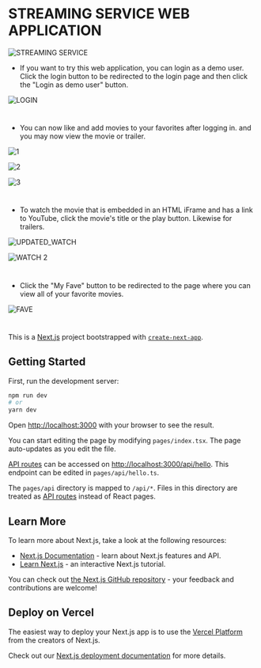 # STREAMING SERVICE WEB APPLICATION
![STREAMING SERVICE](https://user-images.githubusercontent.com/104843990/182852468-38a4c0c3-7925-40d8-b354-dc854c7e41d3.png)
- If you want to try this web application, you can login as a demo user. Click the login button to be redirected to the login page and then click the "Login as demo user" button.

![LOGIN](https://user-images.githubusercontent.com/104843990/182853490-74f2fd11-b614-4e25-b22d-c0f82d640266.png)

#

- You can now like and add movies to your favorites after logging in. and you may now view the movie or trailer.

![1](https://user-images.githubusercontent.com/104843990/182854617-b0f19b21-9234-4371-ad78-035dec046af0.png)

![2](https://user-images.githubusercontent.com/104843990/182854771-95f0dee0-4520-4e14-8d4c-6baddcfa56f1.png)

![3](https://user-images.githubusercontent.com/104843990/182854817-f8fa7eff-e2f4-4a51-9742-eb33b2f17373.png)

#

- To watch the movie that is embedded in an HTML iFrame and has a link to YouTube, click the movie's title or the play button. Likewise for trailers.

![UPDATED_WATCH](https://user-images.githubusercontent.com/104843990/182858135-739d3089-e932-4c73-ab55-c598c28a9b89.png)


![WATCH 2](https://user-images.githubusercontent.com/104843990/182855913-93a6ff88-7f6a-4ede-867d-85c3deb89f22.png)

#

- Click the "My Fave" button to be redirected to the page where you can view all of your favorite movies.

![FAVE](https://user-images.githubusercontent.com/104843990/182857103-9e3613f1-aa6a-4081-aaee-59d5180a1945.png)

#

This is a [Next.js](https://nextjs.org/) project bootstrapped with [`create-next-app`](https://github.com/vercel/next.js/tree/canary/packages/create-next-app).

## Getting Started

First, run the development server:

```bash
npm run dev
# or
yarn dev
```

Open [http://localhost:3000](http://localhost:3000) with your browser to see the result.

You can start editing the page by modifying `pages/index.tsx`. The page auto-updates as you edit the file.

[API routes](https://nextjs.org/docs/api-routes/introduction) can be accessed on [http://localhost:3000/api/hello](http://localhost:3000/api/hello). This endpoint can be edited in `pages/api/hello.ts`.

The `pages/api` directory is mapped to `/api/*`. Files in this directory are treated as [API routes](https://nextjs.org/docs/api-routes/introduction) instead of React pages.

## Learn More

To learn more about Next.js, take a look at the following resources:

- [Next.js Documentation](https://nextjs.org/docs) - learn about Next.js features and API.
- [Learn Next.js](https://nextjs.org/learn) - an interactive Next.js tutorial.

You can check out [the Next.js GitHub repository](https://github.com/vercel/next.js/) - your feedback and contributions are welcome!

## Deploy on Vercel

The easiest way to deploy your Next.js app is to use the [Vercel Platform](https://vercel.com/new?utm_medium=default-template&filter=next.js&utm_source=create-next-app&utm_campaign=create-next-app-readme) from the creators of Next.js.

Check out our [Next.js deployment documentation](https://nextjs.org/docs/deployment) for more details.
